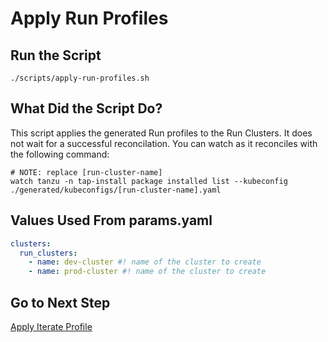# Apply Run Profiles

## Run the Script

```shell
./scripts/apply-run-profiles.sh
```

## What Did the Script Do?

This script applies the generated Run profiles to the Run Clusters. It does not wait for a successful reconcilation. You can watch as it reconciles with the following command:

```shell
# NOTE: replace [run-cluster-name]
watch tanzu -n tap-install package installed list --kubeconfig ./generated/kubeconfigs/[run-cluster-name].yaml
```

## Values Used From params.yaml

```yaml
clusters:
  run_clusters:
    - name: dev-cluster #! name of the cluster to create
    - name: prod-cluster #! name of the cluster to create
```

## Go to Next Step

[Apply Iterate Profile](./06-apply-iterate-profile.md)
